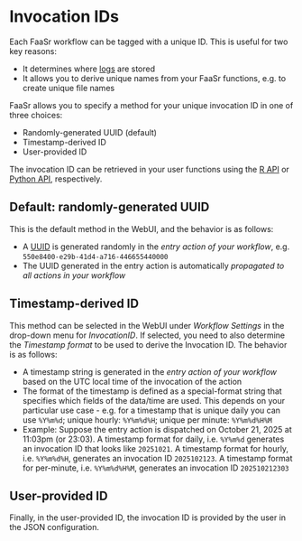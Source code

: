 # Invocation IDs

Each FaaSr workflow can be tagged with a unique ID. This is useful for two key reasons:

* It determines where [logs] are stored
* It allows you to derive unique names from your FaaSr functions, e.g. to create unique file names

FaaSr allows you to specify a method for your unique invocation ID in one of three choices:

* Randomly-generated UUID (default)
* Timestamp-derived ID
* User-provided ID

The invocation ID can be retrieved in your user functions using the [R API] or [Python API], respectively.

## Default: randomly-generated UUID

This is the default method in the WebUI, and the behavior is as follows:

* A [UUID](https://en.wikipedia.org/wiki/Universally_unique_identifier) is generated randomly in the _entry action of your workflow_, e.g. `550e8400-e29b-41d4-a716-446655440000`
* The UUID generated in the entry action is automatically _propagated to all actions in your workflow_

## Timestamp-derived ID

This method can be selected in the WebUI under _Workflow Settings_ in the drop-down menu for _InvocationID_. If selected, you need to also determine the _Timestamp format_ to be used to derive the Invocation ID. The behavior is as follows:

* A timestamp string is generated in the _entry action of your workflow_ based on the UTC local time of the invocation of the action
* The format of the timestamp is defined as a special-format string that specifies which fields of the data/time are used. This depends on your particular use case - e.g. for a timestamp that is unique daily you can use `%Y%m%d`; unique hourly: `%Y%m%d%H`; unique per minute: `%Y%m%d%H%M`
* Example: Suppose the entry action is dispatched on October 21, 2025 at 11:03pm (or 23:03). A timestamp format for daily, i.e. `%Y%m%d` generates an invocation ID that looks like `20251021`. A timestamp format for hourly, i.e. `%Y%m%d%H`, generates an invocation ID `2025102123`. A timestamp format for per-minute, i.e. `%Y%m%d%H%M`, generates an invocation ID `202510212303`

## User-provided ID

Finally, in the user-provided ID, the invocation ID is provided by the user in the JSON configuration.


[logs]: logs.md
[R API]: r_api.md
[Python API]: py_api.md